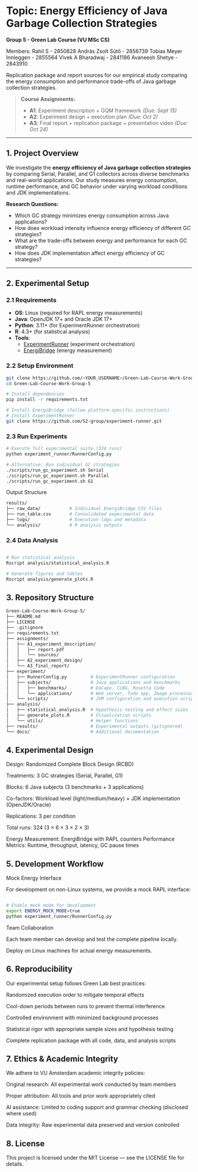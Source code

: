 # Topic: Energy Efficiency of Java Garbage Collection Strategies

**Group 5 - Green Lab Course (VU MSc CS)**

Members:
Rahil S - 2850828
András Zsolt Sütő - 2856739
Tobias Meyer Innleggen - 2855564
Vivek A Bharadwaj - 2841186
Avaneesh Shetye - 2843910

Replication package and report sources for our empirical study comparing the energy consumption and performance trade-offs of Java garbage collection strategies.

> **Course Assignments:**
> * **A1**: Experiment description + GQM framework *(Due: Sept 15)*
> * **A2**: Experiment design + execution plan *(Due: Oct 2)*
> * **A3**: Final report + replication package + presentation video *(Due: Oct 24)*

---

## 1. Project Overview

We investigate the **energy efficiency of Java garbage collection strategies** by comparing Serial, Parallel, and G1 collectors across diverse benchmarks and real-world applications. Our study measures energy consumption, runtime performance, and GC behavior under varying workload conditions and JDK implementations.

**Research Questions:**
- Which GC strategy minimizes energy consumption across Java applications?
- How does workload intensity influence energy efficiency of different GC strategies?
- What are the trade-offs between energy and performance for each GC strategy?
- How does JDK implementation affect energy efficiency of GC strategies?

---

## 2. Experimental Setup

### 2.1 Requirements
* **OS**: Linux (required for RAPL energy measurements)
* **Java**: OpenJDK 17+ and Oracle JDK 17+
* **Python**: 3.11+ (for ExperimentRunner orchestration)
* **R**: 4.3+ (for statistical analysis)
* **Tools**:
  * [ExperimentRunner](https://github.com/S2-group/experiment-runner) (experiment orchestration)
  * [EnergiBridge](https://github.com/tdurieux/EnergiBridge) (energy measurement)

### 2.2 Setup Environment
```bash
git clone https://github.com/<YOUR_USERNAME>/Green-Lab-Course-Work-Group-5.git
cd Green-Lab-Course-Work-Group-5

# Install dependencies
pip install -r requirements.txt

# Install EnergiBridge (follow platform-specific instructions)
# Install ExperimentRunner
git clone https://github.com/S2-group/experiment-runner.git
```

### 2.3 Run Experiments

```bash
# Execute full experimental suite (324 runs)
python experiment_runner/RunnerConfig.py

# Alternative: Run individual GC strategies
./scripts/run_gc_experiment.sh Serial
./scripts/run_gc_experiment.sh Parallel
./scripts/run_gc_experiment.sh G1
```

Output Structure
```bash
results/
├── raw_data/           # Individual EnergiBridge CSV files
├── run_table.csv       # Consolidated experimental data
├── logs/               # Execution logs and metadata
└── analysis/           # R analysis outputs
```

### 2.4 Data Analysis
```bash

# Run statistical analysis
Rscript analysis/statistical_analysis.R

# Generate figures and tables
Rscript analysis/generate_plots.R
```

## 3. Repository Structure
```bash
Green-Lab-Course-Work-Group-5/
├── README.md
├── LICENSE
├── .gitignore
├── requirements.txt
├── assignments/
│   ├── A1_experiment_description/
│   │   ├── report.pdf
│   │   └── sources/
│   ├── A2_experiment_design/
│   └── A3_final_report/
├── experiment/
│   ├── RunnerConfig.py         # ExperimentRunner configuration
│   ├── subjects/               # Java applications and benchmarks
│   │   ├── benchmarks/         # DaCapo, CLBG, Rosetta Code
│   │   └── applications/       # Web server, Todo app, Image processor
│   └── scripts/                # JVM configuration and execution scripts
├── analysis/
│   ├── statistical_analysis.R  # Hypothesis testing and effect sizes
│   ├── generate_plots.R        # Visualization scripts
│   └── utils/                  # Helper functions
├── results/                    # Experimental outputs (gitignored)
└── docs/                       # Additional documentation
```

## 4. Experimental Design

Design: Randomized Complete Block Design (RCBD)

Treatments: 3 GC strategies (Serial, Parallel, G1)

Blocks: 6 Java subjects (3 benchmarks + 3 applications)

Co-factors: Workload level (light/medium/heavy) × JDK implementation (OpenJDK/Oracle)

Replications: 3 per condition

Total runs: 324 (3 × 6 × 3 × 2 × 3)

Energy Measurement: EnergiBridge with RAPL counters
Performance Metrics: Runtime, throughput, latency, GC pause times

## 5. Development Workflow
Mock Energy Interface

For development on non-Linux systems, we provide a mock RAPL interface:
```bash

# Enable mock mode for development
export ENERGY_MOCK_MODE=true
python experiment_runner/RunnerConfig.py
```

Team Collaboration

Each team member can develop and test the complete pipeline locally.

Deploy on Linux machines for actual energy measurements.

## 6. Reproducibility

Our experimental setup follows Green Lab best practices:

Randomized execution order to mitigate temporal effects

Cool-down periods between runs to prevent thermal interference

Controlled environment with minimized background processes

Statistical rigor with appropriate sample sizes and hypothesis testing

Complete replication package with all code, data, and analysis scripts

## 7. Ethics & Academic Integrity

We adhere to VU Amsterdam academic integrity policies:

Original research: All experimental work conducted by team members

Proper attribution: All tools and prior work appropriately cited

AI assistance: Limited to coding support and grammar checking (disclosed where used)

Data integrity: Raw experimental data preserved and version controlled

## 8. License

This project is licensed under the MIT License — see the LICENSE
 file for details.





